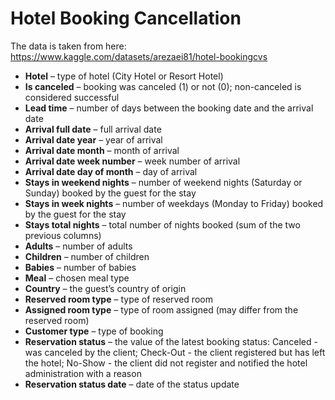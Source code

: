 ﻿# Hotel Booking Cancellation

The data is taken from here: https://www.kaggle.com/datasets/arezaei81/hotel-bookingcvs

* **Hotel** – type of hotel (City Hotel or Resort Hotel)
* **Is canceled** – booking was canceled (1) or not (0); non-canceled is considered successful
* **Lead time** – number of days between the booking date and the arrival date
* **Arrival full date** – full arrival date
* **Arrival date year** – year of arrival
* **Arrival date month** – month of arrival
* **Arrival date week number** – week number of arrival
* **Arrival date day of month** – day of arrival
* **Stays in weekend nights** – number of weekend nights (Saturday or Sunday) booked by the guest for the stay
* **Stays in week nights** – number of weekdays (Monday to Friday) booked by the guest for the stay
* **Stays total nights** – total number of nights booked (sum of the two previous columns)
* **Adults** – number of adults
* **Children** – number of children
* **Babies** – number of babies
* **Meal** – chosen meal type
* **Country** – the guest’s country of origin
* **Reserved room type** – type of reserved room
* **Assigned room type** – type of room assigned (may differ from the reserved room)
* **Customer type** – type of booking
* **Reservation status** – the value of the latest booking status: Canceled - was canceled by the client; Check-Out - the client registered but has left the hotel; No-Show - the client did not register and notified the hotel administration with a reason
* **Reservation status date** – date of the status update
